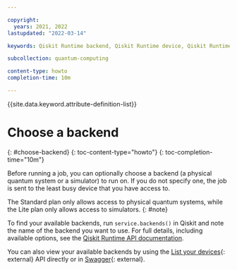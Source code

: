 ```yaml
---

copyright:
  years: 2021, 2022
lastupdated: "2022-03-14"

keywords: Qiskit Runtime backend, Qiskit Runtime device, Qiskit Runtime simulator, Qiskit Runtime systems

subcollection: quantum-computing

content-type: howto
completion-time: 10m

---
```


{{site.data.keyword.attribute-definition-list}}


# Choose a backend
{: #choose-backend}
{: toc-content-type="howto"}
{: toc-completion-time="10m"}

Before running a job, you can optionally choose a backend (a physical quantum system or a simulator) to run on.  If you do not specify one, the job is sent to the least busy device that you have access to.

The Standard plan only allows access to physical quantum systems, while the Lite plan only allows access to simulators.
{: #note}

To find your available backends, run `service.backends()` in Qiskit and note the name of the backend you want to use.  For full details, including available options, see the [Qiskit Runtime API documentation](https://qiskit.org/documentation/partners/qiskit_ibm_runtime/stubs/qiskit_ibm_runtime.IBMRuntimeService.backends.html#qiskit_ibm_runtime.IBMRuntimeService.backends).

You can also view your available backends by using the [List your devices](/apidocs/quantum-computing#list-devices){: external} API directly or in [Swagger](https://us-east.quantum-computing.cloud.ibm.com/openapi/#/Programs/list-devices){: external}.
